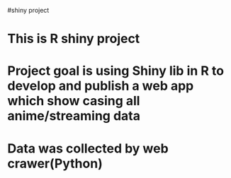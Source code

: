 #shiny project
# This is R shiny project
# Project goal is using Shiny lib in R to develop and publish a web app which show casing all anime/streaming data
# Data was collected by web crawer(Python)
